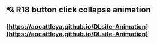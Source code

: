 ## 💘 R18 button click collapse animation

### [https://aocattleya.github.io/DLsite-Animation](https://aocattleya.github.io/DLsite-Animation)
